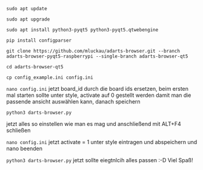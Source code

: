 `sudo apt update`

`sudo apt upgrade`

`sudo apt install python3-pyqt5 python3-pyqt5.qtwebengine`

`pip install configparser`

`git clone https://github.com/mluckau/adarts-browser.git --branch adarts-browser-pyqt5-raspberrypi --single-branch adarts-browser-qt5`

`cd adarts-browser-qt5`

`cp config_example.ini config.ini`

`nano config.ini` 
jetzt board_id durch die board ids ersetzen, beim ersten mal starten sollte unter style, activate auf 0 gestellt werden damit man die passende ansicht auswählen kann, danach speichern

`python3 darts-browser.py`

jetzt alles so einstellen wie man es mag und anschließend mit ALT+F4 schließen

`nano config.ini`
jetzt activate = 1 unter style eintragen und abspeichern und nano beenden

`python3 darts-browser.py`
jetzt sollte eiegtnlcih alles passen :-D Viel Spaß!
